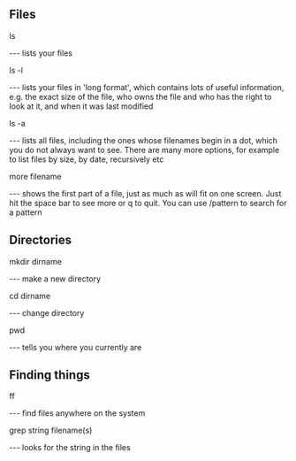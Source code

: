 <h2>Files</h2>


ls

--- lists your files


ls -l

--- lists your files in 'long format', which contains lots of useful information, e.g. the exact size of the file, who owns the file and who has the right to look at it, and when it was last modified


ls -a 

--- lists all files, including the ones whose filenames begin in a dot, which you do not always want to see.
There are many more options, for example to list files by size, by date, recursively etc


more filename 

--- shows the first part of a file, just as much as will fit on one screen. Just hit the space bar to see more or q to quit. You can use /pattern to search for a pattern


<h2>Directories</h2>


mkdir dirname 

--- make a new directory


cd dirname

--- change directory


pwd 

--- tells you where you currently are


<h2>Finding things</h2>


ff 

--- find files anywhere on the system


grep string filename(s) 

--- looks for the string in the files
